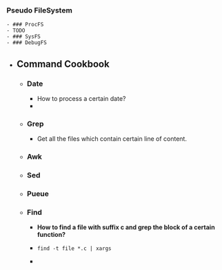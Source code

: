 ### Pseudo FileSystem
	- ### ProcFS
	- TODO
	- ### SysFS
	- ### DebugFS
- ## Command Cookbook
	- ### Date
		- How to process a certain date?
		-
	- ### Grep
		- Get all the files which contain certain line of content.
	- ### Awk
	- ### Sed
	- ### Pueue
	- ### Find
		- **How to find a file with suffix c and grep the block of a certain function?**
		- ```console
		  find -t file *.c | xargs 
		  ```
		-